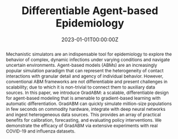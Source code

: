---
title: "Differentiable Agent-based Epidemiology"
authors:
- Ayush Chopra
- Alexander Rodríguez
- Jayakumar Subramanian
- Arnau Quera-Bofarull
- Balaji Krishnamurthy
- B Aditya Prakash
- Ramesh Raskar

date: "2023-01-01T00:00:00Z"
doi: ""

publishDate: "2023-01-01T00:00:00Z"

publication_types: ["conference"]

publication: "AAMAS"
publication_short: "AAMAS"

abstract: "Mechanistic simulators are an indispensable tool for epidemiology to explore the behavior of complex, dynamic infections under varying conditions and navigate uncertain environments. Agent-based models (ABMs) are an increasingly popular simulation paradigm that can represent the heterogeneity of contact interactions with granular detail and agency of individual behavior. However, conventional ABM frameworks are not differentiable and present challenges in scalability; due to which it is non-trivial to connect them to auxiliary data sources. In this paper, we introduce GradABM: a scalable, differentiable design for agent-based modeling that is amenable to gradient-based learning with automatic differentiation. GradABM can quickly simulate million-size populations in few seconds on commodity hardware, integrate with deep neural networks and ingest heterogeneous data sources. This provides an array of practical benefits for calibration, forecasting, and evaluating policy interventions. We demonstrate the efficacy of GradABM via extensive experiments with real COVID-19 and influenza datasets."

summary: ""

tags:
- Epidemiology
- Agent based models
- Simulation
- Differentiable
- Covid-19

featured: false

links:
url_pdf: "https://www.southampton.ac.uk/~eg/AAMAS2023/pdfs/p1848.pdf"
url_code: ""
url_dataset: ""
url_poster: ""
url_project: ""
url_slides: ""
url_source: ""
url_video: ""


projects: []
slides: ""
---